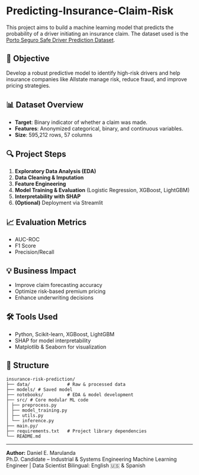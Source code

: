 # Predicting-Insurance-Claim-Risk

This project aims to build a machine learning model that predicts the probability of a driver initiating an insurance claim. The dataset used is the [Porto Seguro Safe Driver Prediction Dataset](https://www.kaggle.com/competitions/porto-seguro-safe-driver-prediction/data).

## 📌 Objective
Develop a robust predictive model to identify high-risk drivers and help insurance companies like Allstate manage risk, reduce fraud, and improve pricing strategies.

## 📊 Dataset Overview
- **Target**: Binary indicator of whether a claim was made.
- **Features**: Anonymized categorical, binary, and continuous variables.
- **Size**: 595,212 rows, 57 columns

## 🔍 Project Steps
1. **Exploratory Data Analysis (EDA)**
2. **Data Cleaning & Imputation**
3. **Feature Engineering**
4. **Model Training & Evaluation** (Logistic Regression, XGBoost, LightGBM)
5. **Interpretability with SHAP**
6. **(Optional)** Deployment via Streamlit

## 📈 Evaluation Metrics
- AUC-ROC
- F1 Score
- Precision/Recall

## 💡 Business Impact
- Improve claim forecasting accuracy
- Optimize risk-based premium pricing
- Enhance underwriting decisions

## 🛠 Tools Used
- Python, Scikit-learn, XGBoost, LightGBM
- SHAP for model interpretability
- Matplotlib & Seaborn for visualization

## 📂 Structure
```
insurance-risk-prediction/
├── data/              # Raw & processed data
├── models/ # Saved model
├── notebooks/         # EDA & model development
├── src/ # Core modular ML code
│ ├── preprocess.py
│ ├── model_training.py
│ ├── utils.py
│ └── inference.py
├── main.py/           
├── requirements.txt   # Project library dependencies
└── README.md
```

---

**Author:** Daniel E. Marulanda  
Ph.D. Candidate – Industrial & Systems Engineering
Machine Learning Engineer | Data Scientist
Bilingual: English 🇺🇸 & Spanish
